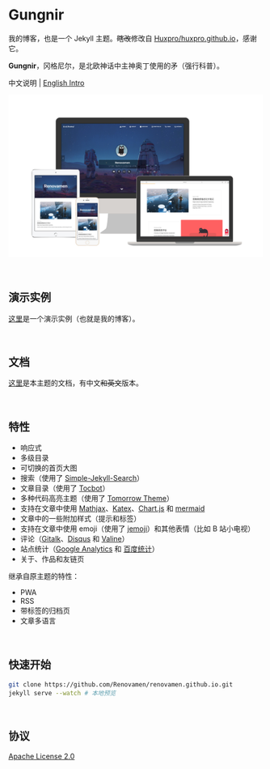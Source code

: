 # Gungnir

我的博客，也是一个 Jekyll 主题。~~瞎改~~修改自 [Huxpro/huxpro.github.io](https://github.com/Huxpro/huxpro.github.io)，感谢它。

**Gungnir**，冈格尼尔，是北欧神话中主神奥丁使用的矛（强行科普）。

中文说明 | [English Intro](README.md)

![preview](docs/preview.jpg)

&nbsp;

## 演示实例

[这里](https://renovamen.ink/)是一个演示实例（也就是我的博客）。

&nbsp;

## 文档

[这里](https://renovamen.ink/theme/)是本主题的文档，有中文~~和英文~~版本。

&nbsp;

## 特性

- 响应式
- 多级目录
- 可切换的首页大图
- 搜索（使用了 [Simple-Jekyll-Search](https://github.com/christian-fei/Simple-Jekyll-Search)）
- 文章目录（使用了 [Tocbot](https://github.com/tscanlin/tocbot)）
- 多种代码高亮主题（使用了 [Tomorrow Theme](https://github.com/chriskempson/tomorrow-theme)）
- 支持在文章中使用 [Mathjax](https://github.com/mathjax/MathJax)、[Katex](https://github.com/KaTeX/KaTeX)、[Chart.js](https://github.com/chartjs/Chart.js) 和 [mermaid](https://github.com/mermaid-js/mermaid)
- 文章中的一些附加样式（提示和标签）
- 支持在文章中使用 emoji（使用了 [jemoji](https://github.com/jekyll/jemoji)）和其他表情（比如 B 站小电视）
- 评论（[Gitalk](https://github.com/gitalk/gitalk)、[Disqus](https://disqus.com/) 和 [Valine](https://github.com/xCss/Valine)）
- 站点统计（[Google Analytics](https://analytics.google.com/) 和 [百度统计](https://tongji.baidu.com/)）
- 关于、作品和友链页

继承自原主题的特性：

- PWA
- RSS
- 带标签的归档页
- 文章多语言

&nbsp;

## 快速开始

```bash
git clone https://github.com/Renovamen/renovamen.github.io.git
jekyll serve --watch # 本地预览
```

&nbsp;

## 协议

[Apache License 2.0](https://www.apache.org/licenses/LICENSE-2.0)